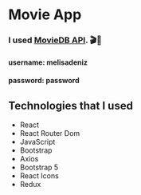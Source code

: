 # Movie App

### I used [MovieDB API](https://www.themoviedb.org/documentation/api). 🎬🍿

#### username: melisadeniz
#### password: password

## Technologies that I used
- React
- React Router Dom
- JavaScript
- Bootstrap
- Axios
- Bootstrap 5
- React Icons
- Redux

